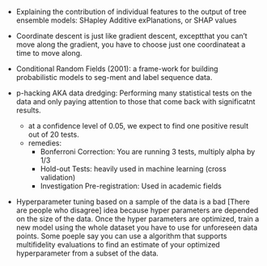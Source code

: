 - Explaining the contribution of individual features to the output of tree ensemble models: SHapley Additive exPlanations, or SHAP values
- Coordinate descent is just like gradient descent, exceptthat you can’t move along the gradient, you have to choose just one coordinateat a time to move along.
- Conditional Random Fields (2001): a frame-work  for  building  probabilistic  models  to  seg-ment and label sequence data.
- p-hacking AKA data dredging: Performing many statistical tests on the data and only paying attention to those that come back with significatnt results.
    - at a confidence level of 0.05, we expect to find one positive result out of 20 tests.
    - remedies:
        - Bonferroni Correction: You are running 3 tests, multiply alpha by 1/3
        - Hold-out Tests: heavily used in machine learning (cross validation)
        - Investigation Pre-registration: Used in academic fields

- Hyperparameter tuning based on a sample of the data is a bad [There are people who disagree] idea because hyper parameters are depended on the size of the data. Once the hyper parameters are optimized, train a new model using the whole dataset you have to use for unforeseen data points. Some poeple say you can use a algorithm that supports multifidelity evaluations to find an estimate of your optimized hyperparameter from a subset of the data.